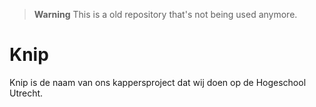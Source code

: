 > **Warning**
> This is a old repository that's not being used anymore. 

# Knip

Knip is de naam van ons kappersproject dat wij doen op de Hogeschool Utrecht.
